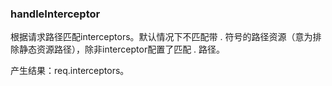 ### handleInterceptor

根据请求路径匹配interceptors。默认情况下不匹配带 . 符号的路径资源（意为排除静态资源路径），除非interceptor配置了匹配 . 路径。

产生结果：req.interceptors。